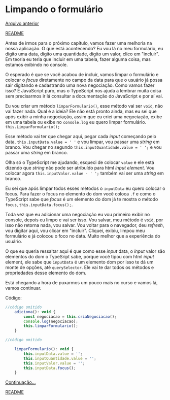 # Limpando o formulário

[Arquivo anterior](/estudos/organizandoCodigo.md)


[README](/README.md)

Antes de irmos para o próximo capítulo, vamos fazer uma melhoria na nossa aplicação. O que está acontecendo? Eu vou lá no meu formulário, eu digito uma data, digito uma quantidade, digito um valor, clico em "incluir". Em teoria eu teria que incluir em uma tabela, fazer alguma coisa, mas estamos exibindo no console.

O esperado é que se você acabou de incluir, vamos limpar o formulário e colocar o *focus* diretamente no campo da data para que o usuário já possa sair digitando e cadastrando uma nova negociação. Como vamos fazer isso? É JavaScript puro, mas o TypeScript nos ajuda a lembrar muita coisa sem precisarmos ir lá consultar a documentação do JavaScript e por aí vai.

Eu vou criar um método `limparFormulario()`, esse método vai ser `void`, não vai fazer nada. Qual é a ideia? Ele não está pronto ainda, mas eu sei que após exibir a minha negociação, assim que eu criei uma negociação, exibe em uma tabela ou exibe no `console.log` eu quero limpar formulário. `this.LimparFormulario();`

Esse método vai ter que chegar aqui, pegar cada *input* começando pelo data, `this.inputData.value = ' '` e vou limpar, vou passar uma *string* em branco. Vou chegar no segundo `this.inputQuantidade.value = ' ';` e vou passar uma *string* em branco.

Olha só o TypeScript me ajudando, esqueci de colocar `value` e ele está dizendo que *string* não pode ser atribuído para html *input element*. Vou colocar agora `this.inputValor.value - ' ';` também vai ser uma *string* em branco.

Eu sei que após limpar todos esses métodos o `inputData` eu quero colocar o focus. Para fazer o focus no elemento do dom você coloca `.f` e como o TypeScript sabe que *focus* é um elemento do dom já te mostra o método `focus`, `this.inputData.focus();`.

Toda vez que eu adicionar uma negociação eu vou primeiro exibir no console, depois eu limpo e vai ser isso. Vou salvar, meu método é `void`, por isso não retorna nada, vou salvar. Vou voltar para o navegador, deu *refresh*, vou digitar aqui, vou clicar em "incluir". Cliquei, exibiu, limpou meu formulário e já colocou o foco no data. Muito melhor que a experiência do usuário.

O que eu queria ressaltar aqui é que como esse *input* data, o *input* valor são elementos do dom o TypeSript sabe, porque você tipou com html *input* element, ele sabe que `inputData` é um elemento dom por isso te dá um monte de opções, até `querySelector`. Ele vai te dar todos os métodos e propriedades desse elemento do dom.

Está chegando a hora de puxarmos um pouco mais no curso e vamos lá, vamos continuar.

Código: 
```javascript
//código omitido
    adiciona(): void {
        const negociacao = this.criaNegociacao();
        console.log(negociacao);
        this.limparFormulario();
    }

//código omitido

    limparFormulario(): void {
        this.inputData.value = '';
        this.inputQuantidade.value = '';
        this.inputValor.value = '';
        this.inputData.focus();
    }
```

[Continuação...](/estudos/primeiroContatoComGenerics.md)


[README](/README.md)